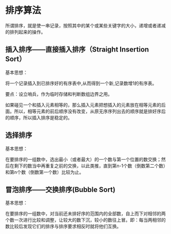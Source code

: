 # 排序算法

所谓排序，就是使一串记录，按照其中的某个或某些关键字的大小，递增或者递减的排列起来的操作。

## 插入排序——直接插入排序（Straight Insertion Sort）

基本思想：

将一个记录插入到已排序好的有序表中,从而得到一个新,记录数增1的有序表。

要点：设立哨兵，作为临时存储和判断数组边界之用。

如果碰见一个和插入元素相等的，那么插入元素把想插入的元素放在相等元素的后面。所以，相等元素的前后顺序没有改变，从原无序序列出去的顺序就是排好序后的顺序，所以插入排序是稳定的。

## 选择排序

基本思想：

在要排序的一组数中，选出最小（或者最大）的一个数与第一个位置的数交换；然后在剩下的数当中再重复之前的交换，以此类推，直到第n-1个数（倒数第二个数）和第n个数（倒数第一个数）比较为止。

## 冒泡排序——交换排序(Bubble Sort)

基本思想：

在要排序的一组数中，对当前还未排好序的范围内的全部数，自上而下对相邻的两个数一次进行比较和调整，让较大的数下沉，较小的数往上冒。即：每当两相邻的数比较后发现它们的排序与排序要求相反时就将他们互换。